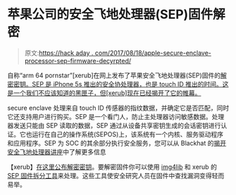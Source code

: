 # 苹果公司的安全飞地处理器(SEP)固件解密

> 原文:[https://hack aday . com/2017/08/18/apple-secure-enclave-processor-sep-firmware-decyrpted/](https://hackaday.com/2017/08/18/apples-secure-enclave-processor-sep-firmware-decyrpted/)

自称“arm 64 pornstar”[xerub]在网上发布了苹果安全飞地处理器(SEP)固件的[解密密钥。SEP 是 iPhone 5s 推出的安全协处理器，也是 touch ID 推出的时间。这是一个我们不应该知道的黑匣子，但[xerub]现在已经揭开了它的帷幕。](http://www.iclarified.com/62025/hacker-decrypts-apples-secure-enclave-processor-sep-firmware)

secure enclave 处理来自 touch ID 传感器的指纹数据，并确定它是否匹配，同时它还支持用户进行购买。SEP 是一个看门人，防止主处理器访问敏感数据。处理器发送只能由 SEP 读取的数据，SEP 通过从设备共享密钥生成的会话密钥进行认证。它也运行在自己的操作系统(SEPOS)上，该系统有一个内核、服务驱动程序和应用程序。SEP 为 SOC 的其余部分执行安全服务，您可以从 Blackhat 的[揭开安全飞地处理器讲座](https://www.youtube.com/watch?v=7UNeUT_sRos)中了解更多信息

【xerub】[在这里公布解密密钥](https://www.theiphonewiki.com/wiki/Greensburg_14G60_%28iPhone6,1%29)。要解密固件你可以使用 [img4lib](https://github.com/xerub/img4lib) 和 xerub 的 [SEP 固件拆分工具](https://gist.github.com/xerub/0161aacd7258d31c6a27584f90fa2e8c)来处理。这些工具使安全研究人员在固件中查找漏洞变得轻而易举。